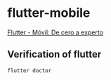 # flutter-mobile
[Flutter - Móvil: De cero a experto](https://www.udemy.com/course/flutter-cero-a-experto/)

## Verification of flutter

`flutter doctor`
